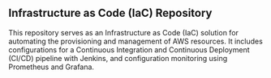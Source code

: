 ## Infrastructure as Code (IaC) Repository

This repository serves as an Infrastructure as Code (IaC) solution for automating the provisioning and management of AWS resources. It includes configurations for a Continuous Integration and Continuous Deployment (CI/CD) pipeline with Jenkins, and configuration monitoring using Prometheus and Grafana.




